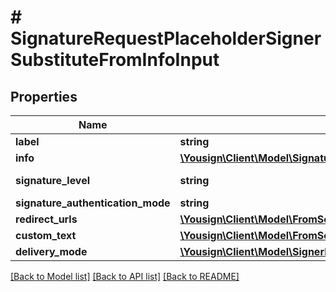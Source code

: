 # # SignatureRequestPlaceholderSignerSubstituteFromInfoInput

## Properties

Name | Type | Description | Notes
------------ | ------------- | ------------- | -------------
**label** | **string** |  |
**info** | [**\Yousign\Client\Model\SignatureRequestPlaceholderSignerSubstituteFromInfoInputInfo**](SignatureRequestPlaceholderSignerSubstituteFromInfoInputInfo.md) |  |
**signature_level** | **string** |  | [optional] [default to 'electronic_signature']
**signature_authentication_mode** | **string** |  | [optional]
**redirect_urls** | [**\Yousign\Client\Model\FromScratch1RedirectUrls**](FromScratch1RedirectUrls.md) |  | [optional]
**custom_text** | [**\Yousign\Client\Model\FromScratch1CustomText**](FromScratch1CustomText.md) |  | [optional]
**delivery_mode** | [**\Yousign\Client\Model\SignerDeliveryMode**](SignerDeliveryMode.md) |  | [optional]

[[Back to Model list]](../../README.md#models) [[Back to API list]](../../README.md#endpoints) [[Back to README]](../../README.md)
